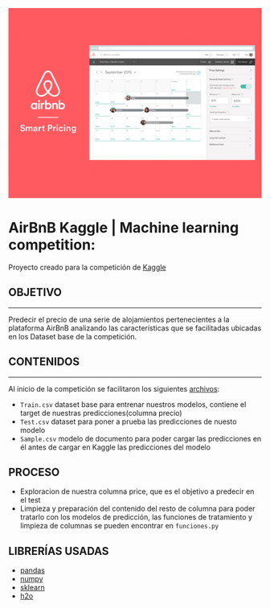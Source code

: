 ![AirBnb Header](img/airBNB.png)


# AirBnB Kaggle | Machine learning competition:
Proyecto creado para la competición de [Kaggle](https://www.kaggle.com/c/airbnb-ironhack/overview/description)

## OBJETIVO
---
Predecir el precio de una serie de alojamientos pertenecientes a la plataforma AirBnB analizando las características que se facilitadas ubicadas en los Dataset base de la competición.

## CONTENIDOS
---
Al inicio de la competición se facilitaron los siguientes [archivos](https://www.kaggle.com/c/airbnb-madrid-ironhack/data):

* `Train.csv` dataset base para entrenar nuestros modelos, contiene el target de nuestras predicciones(columna precio)
* `Test.csv` dataset para poner a prueba las predicciones de nuesto modelo
* `Sample.csv` modelo de documento para poder cargar las predicciones en él antes de cargar en Kaggle las predicciones del modelo

## PROCESO 

* Exploracion de nuestra columna price, que es el objetivo a predecir en el test
* Limpieza y preparación del contenido del resto de columna para poder tratarlo con los modelos de predicción, las funciones de tratamiento y limpieza de columnas se pueden encontrar en `funciones.py`


## LIBRERÍAS USADAS

* [pandas](https://pandas.pydata.org/pandas-docs/stable/) 
* [numpy](https://numpy.org/doc/1.22/)
* [sklearn](https://www.kite.com/python/docs/sklearn)
* [h2o](https://docs.h2o.ai/h2o/latest-stable/h2o-py/docs/intro.html)